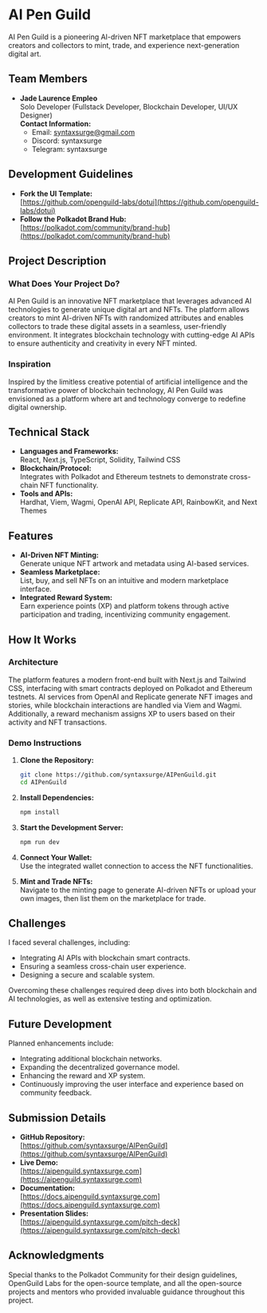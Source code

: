 # AI Pen Guild

AI Pen Guild is a pioneering AI-driven NFT marketplace that empowers creators and collectors to mint, trade, and experience next-generation digital art.

## Team Members

- **Jade Laurence Empleo**  
  Solo Developer (Fullstack Developer, Blockchain Developer, UI/UX Designer)  
  **Contact Information:**  
  - Email: syntaxsurge@gmail.com
  - Discord: syntaxsurge
  - Telegram: syntaxsurge

## Development Guidelines

- **Fork the UI Template:**  
  [https://github.com/openguild-labs/dotui](https://github.com/openguild-labs/dotui)
- **Follow the Polkadot Brand Hub:**  
  [https://polkadot.com/community/brand-hub](https://polkadot.com/community/brand-hub)

## Project Description

### What Does Your Project Do?

AI Pen Guild is an innovative NFT marketplace that leverages advanced AI technologies to generate unique digital art and NFTs. The platform allows creators to mint AI-driven NFTs with randomized attributes and enables collectors to trade these digital assets in a seamless, user-friendly environment. It integrates blockchain technology with cutting-edge AI APIs to ensure authenticity and creativity in every NFT minted.

### Inspiration

Inspired by the limitless creative potential of artificial intelligence and the transformative power of blockchain technology, AI Pen Guild was envisioned as a platform where art and technology converge to redefine digital ownership.

## Technical Stack

- **Languages and Frameworks:**  
  React, Next.js, TypeScript, Solidity, Tailwind CSS
- **Blockchain/Protocol:**  
  Integrates with Polkadot and Ethereum testnets to demonstrate cross-chain NFT functionality.
- **Tools and APIs:**  
  Hardhat, Viem, Wagmi, OpenAI API, Replicate API, RainbowKit, and Next Themes

## Features

- **AI-Driven NFT Minting:**  
  Generate unique NFT artwork and metadata using AI-based services.
- **Seamless Marketplace:**  
  List, buy, and sell NFTs on an intuitive and modern marketplace interface.
- **Integrated Reward System:**  
  Earn experience points (XP) and platform tokens through active participation and trading, incentivizing community engagement.

## How It Works

### Architecture

The platform features a modern front-end built with Next.js and Tailwind CSS, interfacing with smart contracts deployed on Polkadot and Ethereum testnets. AI services from OpenAI and Replicate generate NFT images and stories, while blockchain interactions are handled via Viem and Wagmi. Additionally, a reward mechanism assigns XP to users based on their activity and NFT transactions.

### Demo Instructions

1. **Clone the Repository:**

   ```bash
   git clone https://github.com/syntaxsurge/AIPenGuild.git
   cd AIPenGuild
   ```

2. **Install Dependencies:**

   ```bash
   npm install
   ```

3. **Start the Development Server:**

   ```bash
   npm run dev
   ```

4. **Connect Your Wallet:**  
   Use the integrated wallet connection to access the NFT functionalities.

5. **Mint and Trade NFTs:**  
   Navigate to the minting page to generate AI-driven NFTs or upload your own images, then list them on the marketplace for trade.

## Challenges

I faced several challenges, including:
- Integrating AI APIs with blockchain smart contracts.
- Ensuring a seamless cross-chain user experience.
- Designing a secure and scalable system.

Overcoming these challenges required deep dives into both blockchain and AI technologies, as well as extensive testing and optimization.

## Future Development

Planned enhancements include:
- Integrating additional blockchain networks.
- Expanding the decentralized governance model.
- Enhancing the reward and XP system.
- Continuously improving the user interface and experience based on community feedback.

## Submission Details

- **GitHub Repository:**  
  [https://github.com/syntaxsurge/AIPenGuild](https://github.com/syntaxsurge/AIPenGuild)
- **Live Demo:**  
  [https://aipenguild.syntaxsurge.com](https://aipenguild.syntaxsurge.com)
- **Documentation:**  
  [https://docs.aipenguild.syntaxsurge.com](https://docs.aipenguild.syntaxsurge.com)
- **Presentation Slides:**  
  [https://aipenguild.syntaxsurge.com/pitch-deck](https://aipenguild.syntaxsurge.com/pitch-deck)

## Acknowledgments

Special thanks to the Polkadot Community for their design guidelines, OpenGuild Labs for the open-source template, and all the open-source projects and mentors who provided invaluable guidance throughout this project.
